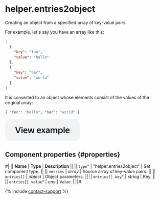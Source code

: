 # helper.entries2object

Creating an object from a specified array of key-value pairs.

For example, let's say you have an array like this:

```json
[
  {
    "key": "foo",
    "value": "hello"
  },
  {
    "key": "bar",
    "value": "world"
  }
]
```

It is converted to an object whose elements consist of the values of the original array:

```json
{ "foo": "hello", "bar": "world" }
```

[![View example in the sandbox](../_images/buttons/view-example.svg)](https://ya.cc/t/wf2xSzVO3twkui)

## Component properties {#properties}

#|
|| **Name** | **Type** | **Description** ||
|| `type`<span style="color: red">\*</span> | "helper.entries2object" | Set component type. ||
|| `entries` | _array_ | Source array of key-value pairs. ||
|| `entries[]` | _object_ | Object parameters. ||
|| `entries[].key`<span style="color: red">\*</span> | _string_ | Key. ||
|| `entries[].value`<span style="color: red">\*</span> | _any_ | Value. ||
|#

{% include [contact-support](../_includes/contact-support.md) %}
